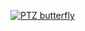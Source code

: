 [![PTZ butterfly](https://github.com/user-attachments/assets/60e8ebf4-05cf-495f-b8af-bb1724215690)](https://putz.mit.edu)
